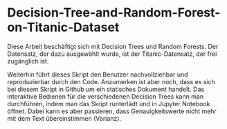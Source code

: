 # Decision-Tree-and-Random-Forest-on-Titanic-Dataset

Diese Arbeit beschäftigt sich mit Decision Trees und Random Forests. 
Der Datensatz, der dazu ausgewählt wurde, ist der Titanic-Datensatz,
der frei zugänglich ist.

Weiterhin führt dieses Skript den Benutzer nachvollziehbar und 
reproduzierbar durch den Code. Anzumerken ist aber noch, dass es sich
bei diesem Skript in Github um ein statisches Dokument handelt. Das 
interaktive Bedienen für die verschiedenen Decision Trees kann man 
durchführen, indem man das Skript runterlädt und in Jupyter Notebook öffnet.
Dabei kann es aber passieren, dass Genauigkeitswerte nicht mehr mit dem Text 
übereinstimmen (Varianz).

